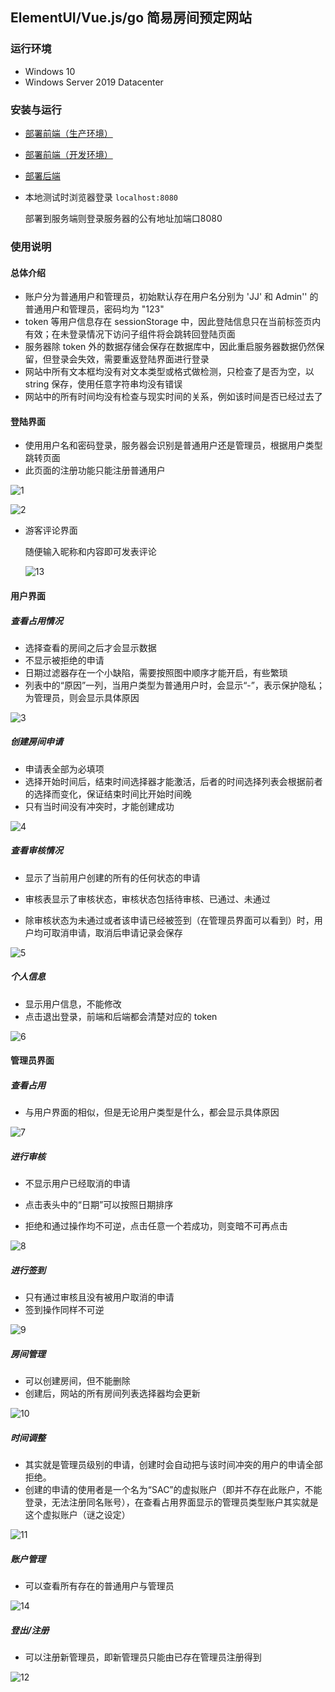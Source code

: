 ## ElementUI/Vue.js/go 简易房间预定网站

### 运行环境

- Windows 10
- Windows Server 2019 Datacenter

### 安装与运行

- [部署前端（生产环境）](./front-end/README.md)

- [部署前端（开发环境）](./front-end-dev/README.md)

- [部署后端](./back-end/README.md)

- 本地测试时浏览器登录 ``localhost:8080``

  部署到服务端则登录服务器的公有地址加端口8080

### 使用说明

#### 总体介绍

- 账户分为普通用户和管理员，初始默认存在用户名分别为 'JJ' 和 Admin'' 的普通用户和管理员，密码均为 "123"
- token 等用户信息存在 sessionStorage 中，因此登陆信息只在当前标签页内有效；在未登录情况下访问子组件将会跳转回登陆页面
- 服务器除 token 外的数据存储会保存在数据库中，因此重启服务器数据仍然保留，但登录会失效，需要重返登陆界面进行登录
- 网站中所有文本框均没有对文本类型或格式做检测，只检查了是否为空，以 string 保存，使用任意字符串均没有错误
- 网站中的所有时间均没有检查与现实时间的关系，例如该时间是否已经过去了

#### 登陆界面

- 使用用户名和密码登录，服务器会识别是普通用户还是管理员，根据用户类型跳转页面
- 此页面的注册功能只能注册普通用户

![1](assets/1.PNG)

![2](assets/2.PNG)

- 游客评论界面

  随便输入昵称和内容即可发表评论

  ![13](assets/13.PNG)

#### 用户界面

##### 查看占用情况

- 选择查看的房间之后才会显示数据
- 不显示被拒绝的申请
- 日期过滤器存在一个小缺陷，需要按照图中顺序才能开启，有些繁琐
- 列表中的“原因”一列，当用户类型为普通用户时，会显示“-”，表示保护隐私；为管理员，则会显示具体原因

![3](assets/3.PNG)

##### 创建房间申请

- 申请表全部为必填项
- 选择开始时间后，结束时间选择器才能激活，后者的时间选择列表会根据前者的选择而变化，保证结束时间比开始时间晚
- 只有当时间没有冲突时，才能创建成功

![4](assets/4.PNG)

##### 查看审核情况

- 显示了当前用户创建的所有的任何状态的申请

- 审核表显示了审核状态，审核状态包括待审核、已通过、未通过
- 除审核状态为未通过或者该申请已经被签到（在管理员界面可以看到）时，用户均可取消申请，取消后申请记录会保存

![5](assets/5.PNG)

##### 个人信息

- 显示用户信息，不能修改
- 点击退出登录，前端和后端都会清楚对应的 token

![6](assets/6.PNG)

#### 管理员界面

##### 查看占用

- 与用户界面的相似，但是无论用户类型是什么，都会显示具体原因

![7](assets/7.PNG)

##### 进行审核

- 不显示用户已经取消的申请

- 点击表头中的“日期”可以按照日期排序
- 拒绝和通过操作均不可逆，点击任意一个若成功，则变暗不可再点击

![8](assets/8.PNG)

##### 进行签到

- 只有通过审核且没有被用户取消的申请
- 签到操作同样不可逆

![9](assets/9.PNG)

##### 房间管理

- 可以创建房间，但不能删除
- 创建后，网站的所有房间列表选择器均会更新

![10](assets/10.PNG)

##### 时间调整

- 其实就是管理员级别的申请，创建时会自动把与该时间冲突的用户的申请全部拒绝。
- 创建的申请的使用者是一个名为“SAC”的虚拟账户（即并不存在此账户，不能登录，无法注册同名账号），在查看占用界面显示的管理员类型账户其实就是这个虚拟账户（谜之设定）

![11](assets/11.PNG)

##### 账户管理

- 可以查看所有存在的普通用户与管理员

![14](assets/14.PNG)

##### 登出/注册

- 可以注册新管理员，即新管理员只能由已存在管理员注册得到

![12](assets/12.PNG)